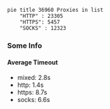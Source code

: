 
```mermaid
pie title 36960 Proxies in list
    "HTTP" : 23305
    "HTTPS": 5457
    "SOCKS" : 12323
```

### Some Info
#### Average Timeout

- mixed: 2.8s
- http: 1.4s
- https: 8.7s
- socks: 6.6s